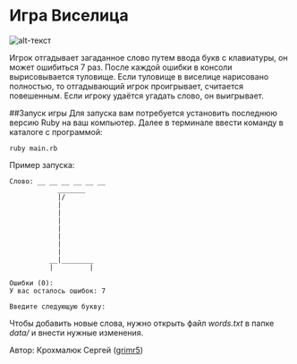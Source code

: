 # Игра Виселица
![alt-текст][logo]

Игрок отгадывает загаданное слово путем ввода букв с клавиатуры, он может ошибиться 7 раз. После каждой ошибки в консоли вырисовывается туловище.
Если туловище в виселице нарисовано полностью, то отгадывающий игрок проигрывает, считается повешенным. Если игроку удаётся угадать слово, он выигрывает.

##Запуск игры
Для запуска вам потребуется установить последнюю версию Ruby на ваш компьютер. Далее в терминале ввести команду в каталоге с программой:
~~~
ruby main.rb
~~~
Пример запуска:
~~~
Слово: __ __ __ __ __ __
            _______
            |/
            |
            |
            |
            |
            |
            |
            |
          __|________
          |         |

Ошибки (0): 
У вас осталось ошибок: 7

Введите следующую букву: 
~~~
Чтобы добавить новые слова, нужно открыть файл _words.txt_ в папке _data/_ и внести нужные изменения.

Автор: Крохмалюк Сергей ([grimr5](https://github.com/Grimr5))

[logo]: https://minigames.mail.ru/info/pictures/image/hangman_360_234.jpg "Текст заголовка логотипа 1"
